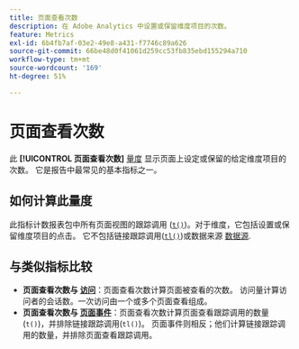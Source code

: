 ```yaml
---
title: 页面查看次数
description: 在 Adobe Analytics 中设置或保留维度项目的次数。
feature: Metrics
exl-id: 6b4fb7af-03e2-49e8-a431-f7746c89a626
source-git-commit: 66be48d0f41061d259cc53fb835ebd155294a710
workflow-type: tm+mt
source-wordcount: '169'
ht-degree: 51%

---
```


# 页面查看次数

此 **[!UICONTROL 页面查看次数]** [量度](overview.md) 显示页面上设定或保留的给定维度项目的次数。 它是报告中最常见的基本指标之一。

## 如何计算此量度

此指标计数报表包中所有页面视图的跟踪调用 ([`t()`](/help/implement/vars/functions/t-method.md))。对于维度，它包括设置或保留维度项目的点击。 它不包括链接跟踪调用([`tl()`](/help/implement/vars/functions/tl-method.md))或数据来源 [数据源](/help/import/data-sources/overview.md).

## 与类似指标比较

* **页面查看次数与 [访问](visits.md)**：页面查看次数计算页面被查看的次数。 访问量计算访问者的会话数。一次访问由一个或多个页面查看组成。
* **页面查看次数与 [页面事件](page-events.md)**：页面查看次数计算页面查看跟踪调用的数量(`t()`)，并排除链接跟踪调用(`tl()`)。 页面事件则相反；他们计算链接跟踪调用的数量，并排除页面查看跟踪调用。
